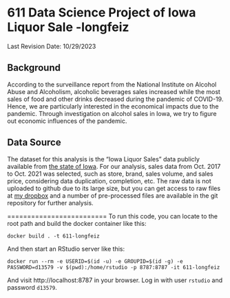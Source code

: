 # 611 Data Science Project of Iowa Liquor Sale -longfeiz
Last Revision Date: 10/29/2023

## Background
According to the surveillance report from the National Institute on Alcohol Abuse and Alcoholism, alcoholic beverages sales increased while the most sales of food and other drinks decreased during the pandemic of COVID-19. Hence, we are particularly interested in the economical impacts due to the pandemic. Through investigation on alcohol sales in Iowa, we try to figure out economic influences of the pandemic.

## Data Source
The dataset for this analysis is the “Iowa Liquor Sales” data publicly available from [the state of Iowa](https://data.iowa.gov/Sales-Distribution/Iowa-Liquor-Sales/m3tr-qhgy/explore/query). For our analysis, sales data from Oct. 2017 to Oct. 2021 was selected, such as store, brand, sales volume, and sales price, considering data duplication, completion, etc. The raw data is not uploaded to github due to its large size, but you can get access to raw files at [my dropbox](https://www.dropbox.com/scl/fo/doac28hw4yqbx1q00fpp6/h?rlkey=7aslm36x9ycgh2o9zrbsynukf&dl=0) and a number of pre-processed files are available in the git repository for further analysis.



=========================
To run this code, you can locate to the root path and build the docker container like this:

```
docker build . -t 611-longfeiz
```

And then start an RStudio server like this:

```
docker run --rm -e USERID=$(id -u) -e GROUPID=$(id -g) -e PASSWORD=d13579 -v $(pwd):/home/rstudio -p 8787:8787 -it 611-longfeiz
```

And visit http://localhost:8787 in your browser. Log in with user
`rstudio` and password `d13579`.



